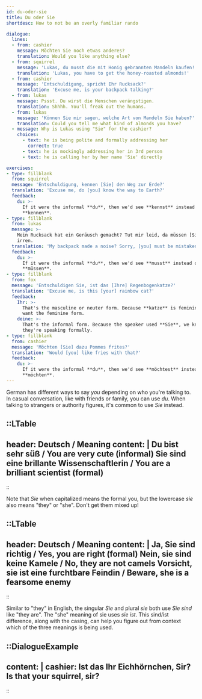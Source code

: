 ```yaml
---
id: du-oder-sie
title: Du oder Sie
shortdesc: How to not be an overly familiar rando

dialogue:
  lines:
  - from: cashier
    message: Möchten Sie noch etwas anderes?
    translation: Would you like anything else?
  - from: squirrel
    message: 'Lukas, du musst die mit Honig gebrannten Mandeln kaufen!'
    translation: 'Lukas, you have to get the honey-roasted almonds!'
  - from: cashier
    message: 'Entschuldigung, spricht Ihr Rucksack?'
    translation: 'Excuse me, is your backpack talking?'
  - from: lukas
    message: Pssst. Du wirst die Menschen verängstigen.
    translation: Shhhh. You'll freak out the humans.
  - from: lukas
    message: 'Können Sie mir sagen, welche Art von Mandeln Sie haben?'
    translation: Could you tell me what kind of almonds you have?
  - message: Why is Lukas using "Sie" for the cashier?
    choices:
      - text: he is being polite and formally addressing her
        correct: true
      - text: he is mockingly addressing her in 3rd person
      - text: he is calling her by her name 'Sie' directly

exercises:
- type: fillblank
  from: squirrel
  message: 'Entschuldigung, kennen [Sie] den Weg zur Erde?'
  translation: 'Excuse me, do [you] know the way to Earth?'
  feedback:
    du: >-
      If it were the informal **du**, then we'd see **kennst** instead of
      **kennen**.
- type: fillblank
  from: lukas
  message: >-
    Mein Rucksack hat ein Geräusch gemacht? Tut mir leid, da müssen [Sie] sich
    irren.
  translation: 'My backpack made a noise? Sorry, [you] must be mistaken.'
  feedback:
    du: >-
      If it were the informal **du**, then we'd see **musst** instead of
      **müssen**.
- type: fillblank
  from: fox
  message: 'Entschuldigen Sie, ist das [Ihre] Regenbogenkatze?'
  translation: 'Excuse me, is this [your] rainbow cat?'
  feedback:
    Ihr: >-
      That's the masculine or neuter form. Because **katze** is feminine, you
      want the feminine form.
    deine: >-
      That's the informal form. Because the speaker used **Sie**, we know
      they're speaking formally.
- type: fillblank
  from: cashier
  message: 'Möchten [Sie] dazu Pommes frites?'
  translation: 'Would [you] like fries with that?'
  feedback:
    du: >-
      If it were the informal **du**, then we'd see **möchtest** instead of
      **möchten**.
---
```

German has different ways to say _you_ depending on who you're talking to. In casual conversation, like with friends or family, you can use _du_. When talking to strangers or authority figures, it's common to use _Sie_ instead.

::LTable
---
header: Deutsch / Meaning
content: |
  Du bist sehr süß / You are very cute (informal)
  Sie sind eine brillante Wissenschaftlerin / You are a brilliant scientist (formal)
---
::

Note that _Sie_ when capitalized means the formal you, but the lowercase _sie_ also means "they" or "she". Don't get them mixed up!

::LTable
---
header: Deutsch / Meaning
content: |
  Ja, Sie sind richtig / Yes, you are right (formal)
  Nein, sie sind keine Kamele / No, they are not camels
  Vorsicht, sie ist eine furchtbare Feindin / Beware, she is a fearsome enemy
---
::


Similar to "they" in English, the singular _Sie_ and plural _sie_ both use _Sie sind_ like "they are". The "she" meaning of sie uses _sie ist_. This sind/ist difference, along with the casing, can help you figure out from context which of the three meanings is being used.

::DialogueExample
---
content: |
  cashier:
    Ist das Ihr Eichhörnchen, Sir?
    Is that your squirrel, sir?
---
::

<!-- 
// // LEVEL 1
// {
//   lines: [
//     {
//       from: "lindenbaum",
//       message: "Haben [Sie] manchmal das Gefühl, dass es der Menschheit an Ehrgeiz fehlt?",
//       translation: "Do [you] ever feel like humanity lacks ambition?",
//       hint: "[formal]"
//     },
//     {
//       from: "lindenbaum",
//       message: "[Sie] sind ein funkelndes Juwel der Selbsterkenntnis in einem Universum voller Leere.",
//       translation: "[You] are a sparkling jewel of self-awareness in a universe filled with void."
//     },
//     {
//       from: "lindenbaum",
//       message: "Und doch vergeuden wir [Ihre] Talente mit der Arbeit einer Maschine.",
//       translation: "Yet we waste [your] talents doing the work of a machine."
//     },
//     {
//       from: "cashier",
//       message: "Äh... haben [Sie] eine Bonuskarte?",
//       translation: "Er... do [you] have a rewards card?"
//     },
//     {
//       from: "lindenbaum",
//       message: "*seufz*",
//       translation: "*sigh*"
//     }
//   ],
// } -->